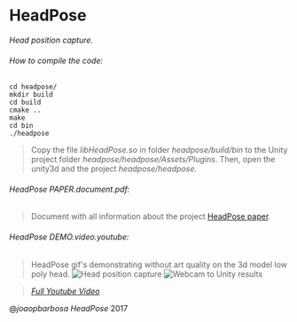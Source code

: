 # HeadPose
*Head position capture.*

###### How to compile the code:

```
cd headpose/
mkdir build
cd build
cmake ..
make
cd bin
./headpose
```

>Copy the file *libHeadPose.so* in folder *headpose/build/bin* to the Unity project folder *headpose/headpose/Assets/Plugins*. Then, open the unity3d and the project *headpose/headpose*.

###### HeadPose PAPER.document.pdf:

>Document with all information about the project [HeadPose paper](https://google.pt).

###### HeadPose DEMO.video.youtube:

>HeadPose gif's demonstrating without art quality on the 3d model low poly head.
![Head position capture](https://media.giphy.com/media/11djhu7w6b1iX6/giphy.gif)
![Webcam to Unity results](https://media.giphy.com/media/9DHcwPITiMhag/giphy.gif)

>[*Full Youtube Video*](https://youtu.be/odKT3rLdcOg)

@*joaopbarbosa HeadPose* 2017
